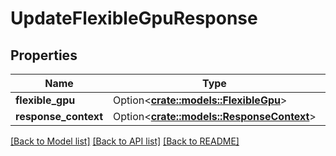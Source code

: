 # UpdateFlexibleGpuResponse

## Properties

Name | Type | Description | Notes
------------ | ------------- | ------------- | -------------
**flexible_gpu** | Option<[**crate::models::FlexibleGpu**](FlexibleGpu.md)> |  | [optional]
**response_context** | Option<[**crate::models::ResponseContext**](ResponseContext.md)> |  | [optional]

[[Back to Model list]](../README.md#documentation-for-models) [[Back to API list]](../README.md#documentation-for-api-endpoints) [[Back to README]](../README.md)


